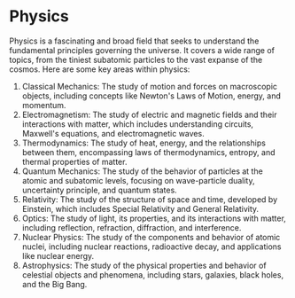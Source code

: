 
# Physics
Physics is a fascinating and broad field that seeks to understand the fundamental principles governing the universe. It covers a wide range of topics, from the tiniest subatomic particles to the vast expanse of the cosmos. Here are some key areas within physics:

1. Classical Mechanics: The study of motion and forces on macroscopic objects, including
   concepts like Newton's Laws of Motion, energy, and momentum.
2. Electromagnetism: The study of electric and magnetic fields and their interactions with
   matter, which includes understanding circuits, Maxwell's equations, and electromagnetic waves.
4. Thermodynamics: The study of heat, energy, and the relationships between them, encompassing
   laws of thermodynamics, entropy, and thermal properties of matter.
6. Quantum Mechanics: The study of the behavior of particles at the atomic and subatomic levels,
   focusing on wave-particle duality, uncertainty principle, and quantum states.
8. Relativity: The study of the structure of space and time, developed by Einstein, which includes
   Special Relativity and General Relativity.
10. Optics: The study of light, its properties, and its interactions with matter, including reflection, refraction, diffraction, and interference.
11. Nuclear Physics: The study of the components and behavior of atomic nuclei, including nuclear reactions, radioactive decay, and applications like nuclear energy.
12. Astrophysics: The study of the physical properties and behavior of celestial objects and phenomena, including stars, galaxies, black holes, and the Big Bang.
